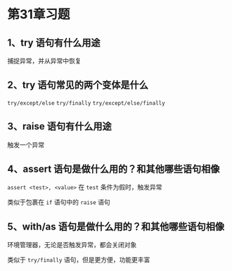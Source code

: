 # 第31章习题

## 1、try 语句有什么用途

捕捉异常，并从异常中恢复

## 2、try 语句常见的两个变体是什么

`try/except/else`
`try/finally`
`try/except/else/finally`

## 3、raise 语句有什么用途

触发一个异常

## 4、assert 语句是做什么用的？和其他哪些语句相像

`assert <test>, <value>` 在 `test` 条件为假时，触发异常

类似于包裹在 `if` 语句中的 `raise` 语句

## 5、with/as 语句是做什么用的？和其他哪些语句相像

环境管理器，无论是否触发异常，都会关闭对象

类似于 `try/finally` 语句，但是更方便，功能更丰富
